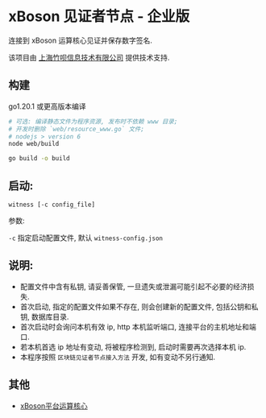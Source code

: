 # xBoson 见证者节点 - 企业版

连接到 xBoson 运算核心见证并保存数字签名.

该项目由 [上海竹呗信息技术有限公司](https://xboson.net/) 提供技术支持.

## 构建

go1.20.1 或更高版本编译

```sh
# 可选: 编译静态文件为程序资源, 发布时不依赖 www 目录;
# 开发时删除 `web/resource_www.go` 文件;
# nodejs > version 6
node web/build

go build -o build
```

## 启动:

`witness [-c config_file]`

参数:

`-c` 指定启动配置文件, 默认 `witness-config.json`

## 说明:

* 配置文件中含有私钥, 请妥善保管, 一旦遗失或泄漏可能引起不必要的经济损失.
* 首次启动, 指定的配置文件如果不存在, 则会创建新的配置文件, 包括公钥和私钥, 数据库目录.
* 首次启动时会询问本机有效 ip, http 本机监听端口, 连接平台的主机地址和端口.
* 若本机首选 ip 地址有变动, 将被程序检测到, 启动时需要再次选择本机 ip.
* 本程序按照 `区块链见证者节点接入方法` 开发, 如有变动不另行通知.


## 其他

* [xBoson平台运算核心](https://github.com/yanmingsohu/xBoson-core)